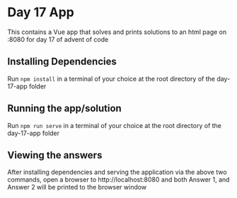 # Day 17 App

This contains a Vue app that solves and prints solutions to an html page on :8080 for day 17 of advent of code

## Installing Dependencies

Run `npm install` in a terminal of your choice at the root directory of the day-17-app folder

## Running the app/solution

Run `npm run serve` in a terminal of your choice at the root directory of the day-17-app folder

## Viewing the answers

After installing dependencies and serving the application via the above two commands, open a browser to http://localhost:8080 and both Answer 1, and Answer 2 will be printed to the browser window
